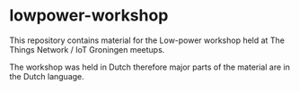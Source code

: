 # lowpower-workshop
This repository contains material for the Low-power workshop held at 
The Things Network / IoT Groningen meetups.

The workshop was held in Dutch therefore major parts of the material are in the Dutch language.
